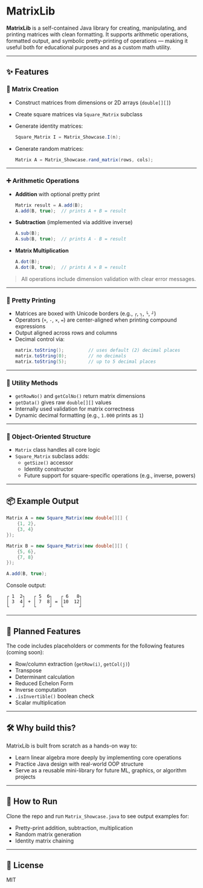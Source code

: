 # MatrixLib

**MatrixLib** is a self-contained Java library for creating, manipulating, and printing matrices with clean formatting. It supports arithmetic operations, formatted output, and symbolic pretty-printing of operations — making it useful both for educational purposes and as a custom math utility.

---

## ✨ Features

### 🔢 Matrix Creation
- Construct matrices from dimensions or 2D arrays (`double[][]`)
- Create square matrices via `Square_Matrix` subclass
- Generate identity matrices:
  ```java
  Square_Matrix I = Matrix_Showcase.I(n);
  ```

- Generate random matrices:
  ```java
  Matrix A = Matrix_Showcase.rand_matrix(rows, cols);
  ```

---

### ➕ Arithmetic Operations
- **Addition** with optional pretty print
  ```java
  Matrix result = A.add(B);
  A.add(B, true);  // prints A + B = result
  ```

- **Subtraction** (implemented via additive inverse)
  ```java
  A.sub(B);
  A.sub(B, true);  // prints A - B = result
  ```

- **Matrix Multiplication**
  ```java
  A.dot(B);
  A.dot(B, true);  // prints A × B = result
  ```

> All operations include dimension validation with clear error messages.

---

### 🧾 Pretty Printing
- Matrices are boxed with Unicode borders (e.g., `┌`, `┐`, `└`, `┘`)
- Operators (`+`, `-`, `×`, `=`) are center-aligned when printing compound expressions
- Output aligned across rows and columns
- Decimal control via:
  ```java
  matrix.toString();         // uses default (2) decimal places
  matrix.toString(0);        // no decimals
  matrix.toString(5);        // up to 5 decimal places
  ```

---

### 🧠 Utility Methods
- `getRowNo()` and `getColNo()` return matrix dimensions
- `getData()` gives raw `double[][]` values
- Internally used validation for matrix correctness
- Dynamic decimal formatting (e.g., `1.000` prints as `1`)

---

### 🧱 Object-Oriented Structure
- `Matrix` class handles all core logic
- `Square_Matrix` subclass adds:
  - `getSize()` accessor
  - Identity constructor
  - Future support for square-specific operations (e.g., inverse, powers)

---

## 📦 Example Output

```java
Matrix A = new Square_Matrix(new double[][] {
    {1, 2},
    {3, 4}
});

Matrix B = new Square_Matrix(new double[][] {
    {5, 6},
    {7, 8}
});

A.add(B, true);
```

Console output:
```
┌ 1  2┐   ┌ 5  6┐   ┌ 6   8┐
│ 3  4│ + │ 7  8│ = │10  12│
└     ┘   └     ┘   └      ┘
```

---

## 🚧 Planned Features
The code includes placeholders or comments for the following features (coming soon):

- Row/column extraction (`getRow(i)`, `getCol(j)`)
- Transpose
- Determinant calculation
- Reduced Echelon Form
- Inverse computation
- `.isInvertible()` boolean check
- Scalar multiplication

---

## 🛠 Why build this?
MatrixLib is built from scratch as a hands-on way to:
- Learn linear algebra more deeply by implementing core operations
- Practice Java design with real-world OOP structure
- Serve as a reusable mini-library for future ML, graphics, or algorithm projects

---

## 🧪 How to Run

Clone the repo and run `Matrix_Showcase.java` to see output examples for:
- Pretty-print addition, subtraction, multiplication
- Random matrix generation
- Identity matrix chaining

---

## 📄 License
MIT
